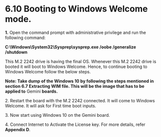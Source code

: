 # 6.10 Booting to Windows Welcome mode.



**1.** Open the command prompt with administrative privilege and run the following command:

**C:\Windows\System32\Sysprep\sysprep.exe /oobe /generalize /shutdown**&#x20;

This M.2 2242 drive is having the final OS. Whenever this M.2 2242 drive is booted it will boot to Windows Welcome. Hence, to continue booting to Windows Welcome follow the below steps.

**Note: Take dump of the Windows 10 by following the steps mentioned in section 6.7 Extracting WIM file. This will be the image that has to be applied to** Gemini **boards.**

2\.     Restart the board with the M.2 2242 connected. It will come to Windows Welcome. It will ask for First time boot inputs.

3\.     Now start using Windows 10 on the Gemini board.

4\.     Connect Internet to Activate the License key. For more details, refer **Appendix D**.
